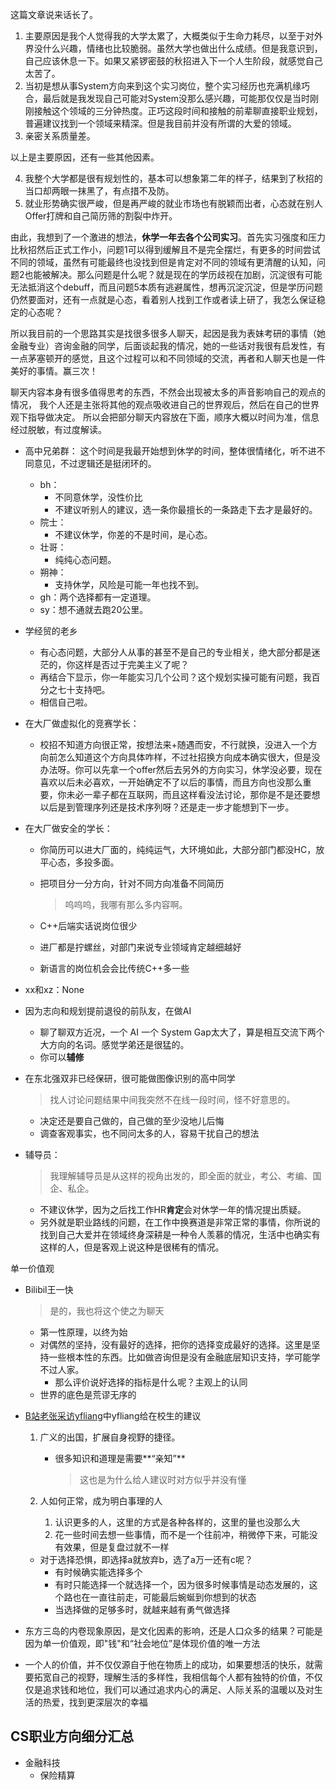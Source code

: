 这篇文章说来话长了。

1. 主要原因是我个人觉得我的大学太累了，大概类似于生命力耗尽，以至于对外界没什么兴趣，情绪也比较脆弱。虽然大学也做出什么成绩。但是我意识到，自己应该休息一下。如果又紧锣密鼓的秋招进入下一个人生阶段，就感觉自己太苦了。
2. 当初是想从事System方向来到这个实习岗位，整个实习经历也充满机缘巧合，最后就是我发现自己可能对System没那么感兴趣，可能那仅仅是当时刚刚接触这个领域的三分钟热度。正巧这段时间和接触的前辈聊直接职业规划，普遍建议找到一个领域来精深。但是我目前并没有所谓的大爱的领域。
3. 亲密关系质量差。

以上是主要原因，还有一些其他因素。

4. 我整个大学都是很有规划性的，基本可以想象第二年的样子，结果到了秋招的当口却两眼一抹黑了，有点措不及防。
5. 就业形势确实很严峻，但是再严峻的就业市场也有脱颖而出者，心态就在别人Offer打牌和自己简历筛的割裂中炸开。

由此，我想到了一个激进的想法，**休学一年去各个公司实习**。首先实习强度和压力比秋招然后正式工作小，问题1可以得到缓解且不是完全摆烂，有更多的时间尝试不同的领域，虽然有可能最终也没找到但是肯定对不同的领域有更清醒的认知，问题2也能被解决。那么问题是什么呢？就是现在的学历歧视在加剧，沉淀很有可能无法抵消这个debuff，而且问题5本质有逃避属性，想再沉淀沉淀，但是学历问题仍然要面对，还有一点就是心态，看着别人找到工作或者读上研了，我怎么保证稳定的心态呢？

所以我目前的一个思路其实是找很多很多人聊天，起因是我为表妹考研的事情（她金融专业）咨询金融的同学，后面谈起我的情况，她的一些话对我很有启发性，有一点茅塞顿开的感觉，且这个过程可以和不同领域的交流，再者和人聊天也是一件美好的事情。赢三次！

聊天内容本身有很多值得思考的东西，不然会出现被太多的声音影响自己的观点的情况，
我个人还是主张将其他的观点吸收进自己的世界观后，然后在自己的世界观下指导做决定。
所以会把部分聊天内容放在下面，顺序大概以时间为准，信息经过脱敏，有过度解读。

+ 高中兄弟群：
	这个时间是我最开始想到休学的时间，整体很情绪化，听不进不同意见，不过逻辑还是挺闭环的。
	+ bh：
		+ 不同意休学，没性价比
		+ 不建议听别人的建议，选一条你最擅长的一条路走下去才是最好的。
	+ 院士：
		+ 不建议休学，你差的不是时间，是心态。
	+ 壮哥：
		+ 纯纯心态问题。
	+ 朔神：
		+ 支持休学，风险是可能一年也找不到。
	+ gh：两个选择都有一定道理。
	+ sy：想不通就去跑20公里。

 + 学经贸的老乡
	 + 有心态问题，大部分人从事的甚至不是自己的专业相关，绝大部分都是迷茫的，你这样是否过于完美主义了呢？
	 + 再结合下显示，你一年能实习几个公司？这个规划实操可能有问题，我百分之七十支持吧。
	 + 相信自己啦。

+ 在大厂做虚拟化的竞赛学长：
	+ 校招不知道方向很正常，按想法来+随遇而安，不行就换，没进入一个方向前怎么知道这个方向具体咋样，不过社招换方向成本确实很大，但是没办法呀。你可以先拿一个offer然后去另外的方向实习，休学没必要，现在喜欢以后未必喜欢，一开始确定不了以后的事情，而且方向也没那么重要，你未必一辈子都在互联网，而且这样看没法讨论，那你是不是还要想以后是到管理序列还是技术序列呀？还是走一步才能想到下一步。

+ 在大厂做安全的学长：
	+ 你简历可以进大厂面的，纯纯运气，大环境如此，大部分部门都没HC，放平心态，多投多面。
	+ 把项目分一分方向，针对不同方向准备不同简历
		>呜呜呜，我哪有那么多内容啊。

	+ C++后端实话说岗位很少
	+ 进厂都是拧螺丝，对部门来说专业领域肯定越细越好
	+ 新语言的岗位机会会比传统C++多一些

+ xx和xz：None

+ 因为志向和规划提前退役的前队友，在做AI
	+ 聊了聊双方近况，一个 AI 一个 System Gap太大了，算是相互交流下两个大方向的名词。感觉学弟还是很猛的。
	+ 你可以**辅修**

+ 在东北强双非已经保研，很可能做图像识别的高中同学
	>找人讨论问题结果中间我突然不在线一段时间，怪不好意思的。

	+ 决定还是要自己做的，自己做的至少没地儿后悔
	+ 调查客观事实，也不同问太多的人，容易干扰自己的想法

+ 辅导员：
	>我理解辅导员是从这样的视角出发的，即全面的就业，考公、考编、国企、私企。

	+ 不建议休学，因为之后找工作HR**肯定**会对休学一年的情况提出质疑。
	+ 另外就是职业路线的问题，在工作中换赛道是非常正常的事情，你所说的找到自己大爱并在领域终身深耕是一种令人羡慕的情况，生活中也确实有这样的人，但是客观上说这种是很稀有的情况。

单一价值观

+ Bilibil王一快
	>是的，我也将这个使之为聊天

	+ 第一性原理，以终为始
	+ 对偶然的坚持，没有最好的选择，把你的选择变成最好的选择。这里是坚持一些根本性的东西。比如做咨询但是没有金融底层知识支持，学可能学不过人家。
		+ 那么评价说好选择的指标是什么呢？主观上的认同
	+ 世界的底色是荒谬无序的

+ [B站老张采访yfliang](https://www.bilibili.com/video/BV1zh4y1C7kb/?spm_id_from=333.1245.0.0&vd_source=4ee99d4ebd507c7277fa312ed28dbdda)中yfliang给在校生的建议
	1. 广义的出国，扩展自身视野的捷径。
		+ 很多知识和道理是需要**“亲知”**
			>这也是为什么给人建议时对方似乎并没有懂

	2. 人如何正常，成为明白事理的人
		1. 认识更多的人，这里的方式是各种各样的，这里的量也没那么大
		2. 花一些时间去想一些事情，而不是一个往前冲，稍微停下来，可能没有效果，但是复盘过就不一样

	+ 对于选择恐惧，即选择a就放弃b，选了a万一还有c呢？
		+ 有时候确实能选择多个
		+ 有时只能选择一个就选择一个，因为很多时候事情是动态发展的，这个路也在一直往前走，可能最后蜿蜒到你想到的状态
		+ 当选择做的足够多时，就越来越有勇气做选择


+ 东方三岛的内卷现象原因，是文化因素的影响，还是人口众多的结果？可能是因为单一价值观，即"钱"和“社会地位”是体现价值的唯一方法
+ 一个人的价值，并不仅仅源自于他在物质上的成功，如果要想活的快乐，就需要拓宽自己的视野，理解生活的多样性，我相信每个人都有独特的价值，不仅仅是追求钱和地位，我们可以通过追求内心的满足、人际关系的温暖以及对生活的热爱，找到更深层次的幸福

## CS职业方向细分汇总

+ 金融科技
	+ 保险精算
